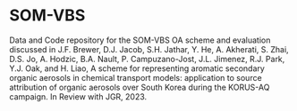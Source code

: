 # SOM-VBS
Data and Code repository for the SOM-VBS OA scheme and evaluation discussed in J.F. Brewer, D.J. Jacob, S.H. Jathar, Y. He, A. Akherati, S. Zhai, D.S. Jo, A. Hodzic, B.A. Nault, P. Campuzano-Jost, J.L. Jimenez, R.J. Park, Y.J. Oak, and H. Liao, A scheme for representing aromatic secondary organic aerosols in chemical transport models: application to source attribution of organic aerosols over South Korea during the KORUS-AQ campaign. In Review with JGR, 2023.

